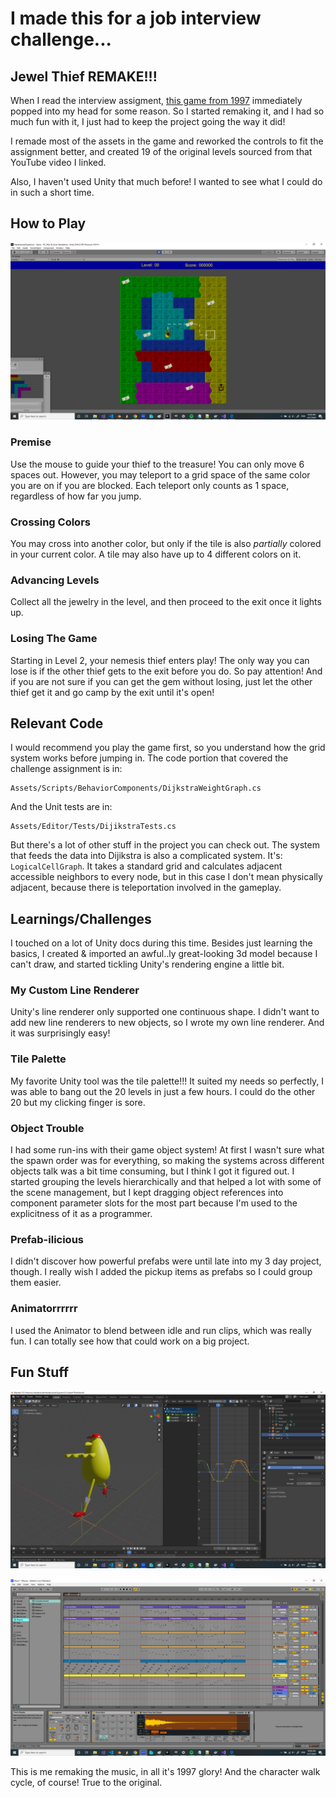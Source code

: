 # I made this for a job interview challenge...

## Jewel Thief REMAKE!!!

When I read the interview assigment, [this game from 1997](https://youtu.be/hy9X3ru9YeI) immediately popped into my head for some reason. So I started remaking it, and I had so much fun with it, I just had to keep the project going the way it did!

I remade most of the assets in the game and reworked the controls to fit the assignment better, and created 19 of the original levels sourced from that YouTube video I linked.

Also, I haven't used Unity that much before! I wanted to see what I could do in such a short time.

## How to Play

![](./ReadmePics/ScreenShot.png)

### Premise
Use the mouse to guide your thief to the treasure! You can only move 6 spaces out. However, you may teleport to a grid space of the same color you are on if you are blocked. Each teleport only counts as 1 space, regardless of how far you jump.

### Crossing Colors

You may cross into another color, but only if the tile is also *partially* colored in your current color. A tile may also have up to 4 different colors on it.

### Advancing Levels

Collect all the jewelry in the level, and then proceed to the exit once it lights up.

### Losing The Game

Starting in Level 2, your nemesis thief enters play! The only way you can lose is if the other thief gets to the exit before you do. So pay attention! And if you are not sure if you can get the gem without losing, just let the other thief get it and go camp by the exit until it's open!

## Relevant Code

I would recommend you play the game first, so you understand how the grid system works before jumping in. The code portion that covered the challenge assignment is in:
```
Assets/Scripts/BehaviorComponents/DijkstraWeightGraph.cs
```
And the Unit tests are in: 
```
Assets/Editor/Tests/DijikstraTests.cs
```

But there's a lot of other stuff in the project you can check out. The system that feeds the data into Dijikstra is also a complicated system. It's: `LogicalCellGraph`. It takes a standard grid and calculates adjacent accessible neighbors to every node, but in this case I don't mean physically adjacent, because there is teleportation involved in the gameplay.

## Learnings/Challenges

I touched on a lot of Unity docs during this time. Besides just learning the basics, I created & imported an awful..ly great-looking 3d model because I can't draw, and started tickling Unity's rendering engine a little bit.


### My Custom Line Renderer

Unity's line renderer only supported one continuous shape. I didn't want to add new line renderers to new objects, so I wrote my own line renderer. And it was surprisingly easy!

### Tile Palette
My favorite Unity tool was the tile palette!!! It suited my needs so perfectly, I was able to bang out the 20 levels in just a few hours. I could do the other 20 but my clicking finger is sore.

### Object Trouble
I had some run-ins with their game object system! At first I wasn't sure what the spawn order was for everything, so making the systems across different objects talk was a bit time consuming, but I think I got it figured out. I started grouping the levels hierarchically and that helped a lot with some of the scene management, but I kept dragging object references into component parameter slots for the most part because I'm used to the explicitness of it as a programmer.

### Prefab-ilicious
I didn't discover how powerful prefabs were until late into my 3 day project, though. I really wish I added the pickup items as prefabs so I could group them easier.

### Animatorrrrrr
I used the Animator to blend between idle and run clips, which was really fun. I can totally see how that could work on a big project.

## Fun Stuff

![](./ReadmePics/BlenderPic.png)

![](./ReadmePics/AbletonPic.png)

This is me remaking the music, in all it's 1997 glory! And the character walk cycle, of course! True to the original.